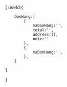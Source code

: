 
[
    useId:{
        
        DonHang:[
            {
                maDonHang:'',
                total:'',
                address:{},
                note:''
            },
            {
                maDonHang:'',
            },
        ]

    }
]